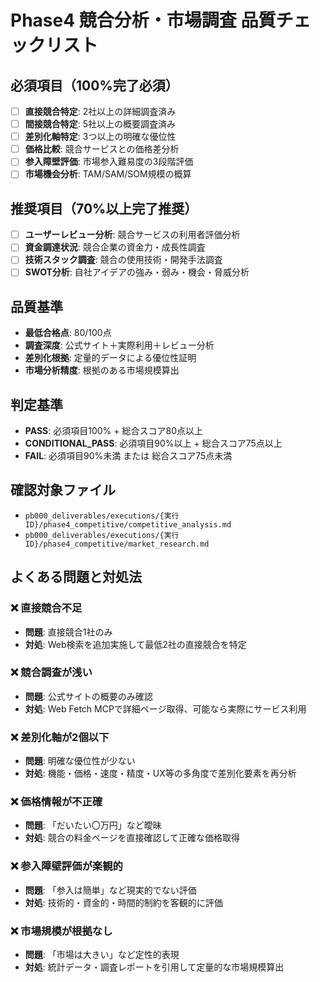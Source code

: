# Phase4 競合分析・市場調査 品質チェックリスト

## 必須項目（100%完了必須）
- [ ] **直接競合特定**: 2社以上の詳細調査済み
- [ ] **間接競合特定**: 5社以上の概要調査済み
- [ ] **差別化軸特定**: 3つ以上の明確な優位性
- [ ] **価格比較**: 競合サービスとの価格差分析
- [ ] **参入障壁評価**: 市場参入難易度の3段階評価
- [ ] **市場機会分析**: TAM/SAM/SOM規模の概算

## 推奨項目（70%以上完了推奨）
- [ ] **ユーザーレビュー分析**: 競合サービスの利用者評価分析
- [ ] **資金調達状況**: 競合企業の資金力・成長性調査
- [ ] **技術スタック調査**: 競合の使用技術・開発手法調査
- [ ] **SWOT分析**: 自社アイデアの強み・弱み・機会・脅威分析

## 品質基準
- **最低合格点**: 80/100点
- **調査深度**: 公式サイト＋実際利用＋レビュー分析
- **差別化根拠**: 定量的データによる優位性証明
- **市場分析精度**: 根拠のある市場規模算出

## 判定基準
- **PASS**: 必須項目100% + 総合スコア80点以上
- **CONDITIONAL_PASS**: 必須項目90%以上 + 総合スコア75点以上
- **FAIL**: 必須項目90%未満 または 総合スコア75点未満

## 確認対象ファイル
- `pb000_deliverables/executions/{実行ID}/phase4_competitive/competitive_analysis.md`
- `pb000_deliverables/executions/{実行ID}/phase4_competitive/market_research.md`

## よくある問題と対処法
### ❌ 直接競合不足
- **問題**: 直接競合1社のみ
- **対処**: Web検索を追加実施して最低2社の直接競合を特定

### ❌ 競合調査が浅い
- **問題**: 公式サイトの概要のみ確認
- **対処**: Web Fetch MCPで詳細ページ取得、可能なら実際にサービス利用

### ❌ 差別化軸が2個以下
- **問題**: 明確な優位性が少ない
- **対処**: 機能・価格・速度・精度・UX等の多角度で差別化要素を再分析

### ❌ 価格情報が不正確
- **問題**: 「だいたい〇万円」など曖昧
- **対処**: 競合の料金ページを直接確認して正確な価格取得

### ❌ 参入障壁評価が楽観的
- **問題**: 「参入は簡単」など現実的でない評価
- **対処**: 技術的・資金的・時間的制約を客観的に評価

### ❌ 市場規模が根拠なし
- **問題**: 「市場は大きい」など定性的表現
- **対処**: 統計データ・調査レポートを引用して定量的な市場規模算出